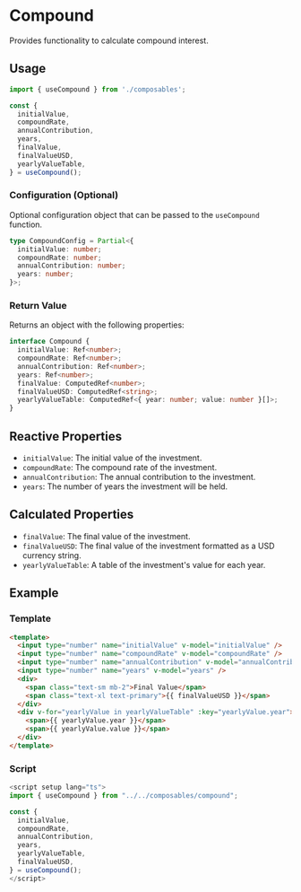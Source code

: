 # Compound

Provides functionality to calculate compound interest.

## Usage

```typescript
import { useCompound } from './composables';

const {
  initialValue,
  compoundRate,
  annualContribution,
  years,
  finalValue,
  finalValueUSD,
  yearlyValueTable,
} = useCompound();
```

### Configuration (Optional)

Optional configuration object that can be passed to the `useCompound` function.

```typescript
type CompoundConfig = Partial<{
  initialValue: number;
  compoundRate: number;
  annualContribution: number;
  years: number;
}>;
```

### Return Value

Returns an object with the following properties:

```typescript
interface Compound {
  initialValue: Ref<number>;
  compoundRate: Ref<number>;
  annualContribution: Ref<number>;
  years: Ref<number>;
  finalValue: ComputedRef<number>;
  finalValueUSD: ComputedRef<string>;
  yearlyValueTable: ComputedRef<{ year: number; value: number }[]>;
}
```

## Reactive Properties

- `initialValue`: The initial value of the investment.
- `compoundRate`: The compound rate of the investment.
- `annualContribution`: The annual contribution to the investment.
- `years`: The number of years the investment will be held.

## Calculated Properties

- `finalValue`: The final value of the investment.
- `finalValueUSD`: The final value of the investment formatted as a USD currency string.
- `yearlyValueTable`: A table of the investment's value for each year.

## Example

### Template

```html
<template>
  <input type="number" name="initialValue" v-model="initialValue" />
  <input type="number" name="compoundRate" v-model="compoundRate" />
  <input type="number" name="annualContribution" v-model="annualContribution" />
  <input type="number" name="years" v-model="years" />
  <div>
    <span class="text-sm mb-2">Final Value</span>
    <span class="text-xl text-primary">{{ finalValueUSD }}</span>
  </div>
  <div v-for="yearlyValue in yearlyValueTable" :key="yearlyValue.year">
    <span>{{ yearlyValue.year }}</span>
    <span>{{ yearlyValue.value }}</span>
  </div>
</template>
```

### Script

```typescript
<script setup lang="ts">
import { useCompound } from "../../composables/compound";

const {
  initialValue,
  compoundRate,
  annualContribution,
  years,
  yearlyValueTable,
  finalValueUSD,
} = useCompound();
</script>
```
